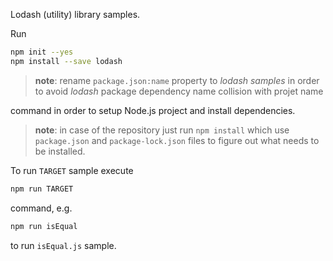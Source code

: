 Lodash (utility) library samples.

Run

```bash
npm init --yes
npm install --save lodash
```

> **note**: rename `package.json:name` property to *lodash samples* in order to avoid *lodash* package dependency name collision with projet name

command in order to setup Node.js project and install dependencies.

> **note**: in case of the repository just run `npm install` which use `package.json` and `package-lock.json` files to figure out what needs to be installed.

To run `TARGET` sample execute

```bash
npm run TARGET
```

command, e.g.

```bash
npm run isEqual
```

to run `isEqual.js` sample.

